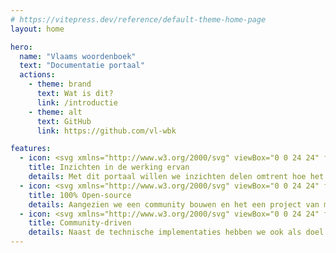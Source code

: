```yaml
---
# https://vitepress.dev/reference/default-theme-home-page
layout: home

hero:
  name: "Vlaams woordenboek"
  text: "Documentatie portaal"
  actions:
    - theme: brand
      text: Wat is dit?
      link: /introductie
    - theme: alt
      text: GitHub
      link: https://github.com/vl-wbk

features:
  - icon: <svg xmlns="http://www.w3.org/2000/svg" viewBox="0 0 24 24" fill="none" stroke="currentColor" stroke-linecap="round" stroke-linejoin="round" width="36" height="36" stroke-width="2"> <path d="M8 4h-2l-3 10v2.5"></path> <path d="M16 4h2l3 10v2.5"></path> <path d="M10 16l4 0"></path> <path d="M17.5 16.5m-3.5 0a3.5 3.5 0 1 0 7 0a3.5 3.5 0 1 0 -7 0"></path> <path d="M6.5 16.5m-3.5 0a3.5 3.5 0 1 0 7 0a3.5 3.5 0 1 0 -7 0"></path> </svg> 
    title: Inzichten in de werking ervan
    details: Met dit portaal willen we inzichten delen omtrent hoe het vlaams woordenboek is opgebouwd en intern werkt.
  - icon: <svg xmlns="http://www.w3.org/2000/svg" viewBox="0 0 24 24" fill="none" stroke="currentColor" stroke-linecap="round" stroke-linejoin="round" width="36" height="36" stroke-width="2"> <path d="M10 12a2 2 0 1 0 4 0a2 2 0 0 0 -4 0"></path> <path d="M11.11 17.958c-3.209 -.307 -5.91 -2.293 -8.11 -5.958c2.4 -4 5.4 -6 9 -6c3.6 0 6.6 2 9 6c-.21 .352 -.427 .688 -.647 1.008"></path> <path d="M20 21l2 -2l-2 -2"></path> <path d="M17 17l-2 2l2 2"></path> </svg> 
    title: 100% Open-source
    details: Aangezien we een community bouwen en het een project van maatschappelijk belang is. Hebben we besloten om het vrij te geven als open-source
  - icon: <svg xmlns="http://www.w3.org/2000/svg" viewBox="0 0 24 24" fill="none" stroke="currentColor" stroke-linecap="round" stroke-linejoin="round" width="36" height="36" stroke-width="2"> <path d="M10 13a2 2 0 1 0 4 0a2 2 0 0 0 -4 0"></path> <path d="M8 21v-1a2 2 0 0 1 2 -2h4a2 2 0 0 1 2 2v1"></path> <path d="M15 5a2 2 0 1 0 4 0a2 2 0 0 0 -4 0"></path> <path d="M17 10h2a2 2 0 0 1 2 2v1"></path> <path d="M5 5a2 2 0 1 0 4 0a2 2 0 0 0 -4 0"></path> <path d="M3 13v-1a2 2 0 0 1 2 -2h2"></path> </svg> 
    title: Community-driven
    details: Naast de technische implementaties hebben we ook als doel een hechte community te bouwen rond het Vlaams woordenboek
---
```


